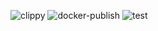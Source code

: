 ![clippy](https://github.com/tokenspan/tokenspan-core/actions/workflows/clippy.yml/badge.svg)
![docker-publish](https://github.com/tokenspan/tokenspan-core/actions/workflows/docker-publish.yml/badge.svg)
![test](https://github.com/tokenspan/tokenspan-core/actions/workflows/test.yml/badge.svg)


